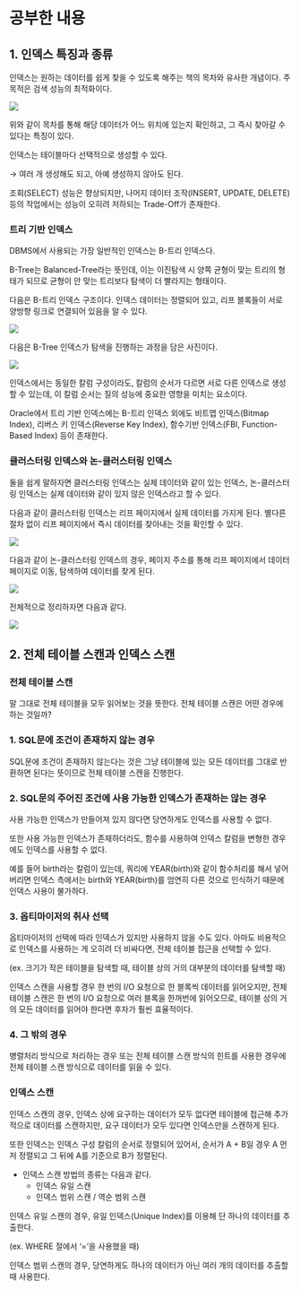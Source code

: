# 공부한 내용

## **1. 인덱스 특징과 종류**

인덱스는 원하는 데이터를 쉽게 찾을 수 있도록 해주는 책의 목차와 유사한 개념이다. 주 목적은 검색 성능의 최적화이다.

![](https://user-images.githubusercontent.com/24884819/56257764-5bd79b00-6108-11e9-9772-56d667903602.png)

위와 같이 목차를 통해 해당 데이터가 어느 위치에 있는지 확인하고, 그 즉시 찾아갈 수 있다는 특징이 있다.

인덱스는 테이블마다 선택적으로 생성할 수 있다.

→ 여러 개 생성해도 되고, 아예 생성하지 않아도 된다.

조회(SELECT) 성능은 향상되지만, 나머지 데이터 조작(INSERT, UPDATE, DELETE) 등의 작업에서는 성능이 오히려 저하되는 Trade-Off가 존재한다.

### 트리 기반 인덱스

DBMS에서 사용되는 가장 일반적인 인덱스는 B-트리 인덱스다.

B-Tree는 Balanced-Tree라는 뜻인데, 이는  이진탐색 시 양쪽 균형이 맞는 트리의 형태가 되므로 균형이 안 맞는 트리보다 탐색이 더 빨라지는 형태이다.

다음은 B-트리 인덱스 구조이다. 인덱스 데이터는 정렬되어 있고, 리프 블록들이 서로 양방향 링크로 연결되어 있음을 알 수 있다.

![](https://prod-files-secure.s3.us-west-2.amazonaws.com/5486ac02-837a-4340-b853-a8cd7b03f65f/1bbacdcd-24fd-456c-a484-004dc9682782/Untitled.png)

다음은 B-Tree 인덱스가 탐색을 진행하는 과정을 담은 사진이다.

![](https://prod-files-secure.s3.us-west-2.amazonaws.com/5486ac02-837a-4340-b853-a8cd7b03f65f/66c5fcf2-26f0-4725-ad57-da8f1dfca4ef/%E1%84%89%E1%85%B3%E1%84%8F%E1%85%B3%E1%84%85%E1%85%B5%E1%86%AB%E1%84%89%E1%85%A3%E1%86%BA_2024-04-04_%E1%84%8B%E1%85%A9%E1%84%8C%E1%85%A5%E1%86%AB_10.36.07.png)

인덱스에서는 동일한 칼럼 구성이라도, 칼럼의 순서가 다르면 서로 다른 인덱스로 생성할 수 있는데, 이 칼럼 순서는 질의 성능에 중요한 영향을 미치는 요소이다.

Oracle에서 트리 기반 인덱스에는 B-트리 인덱스 외에도 비트맵 인덱스(Bitmap Index), 리버스 키 인덱스(Reverse Key Index), 함수기반 인덱스(FBI, Function-Based Index) 등이 존재한다.

### **클러스터링 인덱스와 논-클러스터링 인덱스**

둘을 쉽게 말하자면 클러스터링 인덱스는 실제 데이터와 같이 있는 인덱스, 논-클러스터링 인덱스는 실제 데이터와 같이 있지 않은 인덱스라고 할 수 있다.

다음과 같이 클러스터링 인덱스는 리프 페이지에서 실제 데이터를 가지게 된다. 별다른 절차 없이 리프 페이지에서 즉시 데이터를 찾아내는 것을 확인할 수 있다.

![](https://prod-files-secure.s3.us-west-2.amazonaws.com/5486ac02-837a-4340-b853-a8cd7b03f65f/d7fa5913-661c-4e21-8c28-6be97f9f7fe3/Untitled.png)

다음과 같이 논-클러스터링 인덱스의 경우, 페이지 주소를 통해 리프 페이지에서 데이터 페이지로 이동, 탐색하여 데이터를 찾게 된다.

![](https://prod-files-secure.s3.us-west-2.amazonaws.com/5486ac02-837a-4340-b853-a8cd7b03f65f/63ed6272-f6e3-4140-8144-80172185cf2e/Untitled.png)

전체적으로 정리하자면 다음과 같다.

![](https://prod-files-secure.s3.us-west-2.amazonaws.com/5486ac02-837a-4340-b853-a8cd7b03f65f/f681ae36-4478-4ec4-a484-d6b440ac6f0b/Untitled.png)

## 2. 전체 테이블 스캔과 인덱스 스캔

### 전체 테이블 스캔

말 그대로 전체 테이블을 모두 읽어보는 것을 뜻한다. 전체 테이블 스캔은 어떤 경우에 하는 것일까?

### 1. SQL문에 조건이 존재하지 않는 경우

SQL문에 조건이 존재하지 않는다는 것은 그냥 테이블에 있는 모든 데이터를 그대로 반환하면 된다는 뜻이므로 전체 테이블 스캔을 진행한다.

### 2. SQL문의 주어진 조건에 사용 가능한 인덱스가 존재하는 않는 경우

사용 가능한 인덱스가 만들어져 있지 않다면 당연하게도 인덱스를 사용할 수 없다.

또한 사용 가능한 인덱스가 존재하더라도, 함수를 사용하여 인덱스 칼럼을 변형한 경우에도 인덱스를 사용할 수 없다.

예를 들어 birth라는 칼럼이 있는데, 쿼리에 YEAR(birth)와 같이 함수처리를 해서 넣어버리면 인덱스 측에서는 birth와 YEAR(birth)를 엄연히 다른 것으로 인식하기 때문에 인덱스 사용이 불가하다.

### 3. 옵티마이저의 취사 선택

옵티마이저의 선택에 따라 인덱스가 있지만 사용하지 않을 수도 있다. 아마도 비용적으로 인덱스를 사용하는 게 오히려 더 비싸다면, 전체 테이블 접근을 선택할 수 있다.

(ex. 크기가 작은 테이블을 탐색할 때, 테이블 상의 거의 대부분의 데이터를 탐색할 때)

인덱스 스캔을 사용할 경우 한 번의 I/O 요청으로 한 블록씩 데이터를 읽어오지만, 전체 테이블 스캔은 한 번의 I/O 요청으로 여러 블록을 한꺼번에 읽어오므로, 테이블 상의 거의 모든 데이터를 읽어야 한다면 후자가 훨씬 효율적이다.

### 4. 그 밖의 경우

병렬처리 방식으로 처리하는 경우 또는 전체 테이블 스캔 방식의 힌트를 사용한 경우에 전체 테이블 스캔 방식으로 데이터를 읽을 수 있다.

### 인덱스 스캔

인덱스 스캔의 경우, 인덱스 상에 요구하는 데이터가 모두 없다면 테이블에 접근해 추가적으로 데이터를 스캔하지만, 요구 데이터가 모두 있다면 인덱스만을 스캔하게 된다.

또한 인덱스는 인덱스 구성 칼럼의 순서로 정렬되어 있어서, 순서가 A + B일 경우 A 먼저 정렬되고 그 뒤에 A를 기준으로 B가 정렬된다.

- 인덱스 스캔 방법의 종류는 다음과 같다.
    - 인덱스 유일 스캔
    - 인덱스 범위 스캔 / 역순 범위 스캔

인덱스 유일 스캔의 경우, 유일 인덱스(Unique Index)를 이용해 단 하나의 데이터를 추출한다.

(ex. WHERE 절에서 ‘=’을 사용했을 때)

인덱스 범위 스캔의 경우, 당연하게도 하나의 데이터가 아닌 여러 개의 데이터를 추출할 때 사용한다.